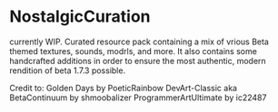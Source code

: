 # NostalgicCuration
currently WIP. Curated resource pack containing a mix of vrious Beta themed textures, sounds, modrls, and more. It also contains some handcrafted additions in order to ensure the most authentic, modern rendition of beta 1.7.3 possible.

Credit to:
Golden Days by PoeticRainbow
DevArt-Classic aka BetaContinuum by shmoobalizer
ProgrammerArtUltimate by ic22487
